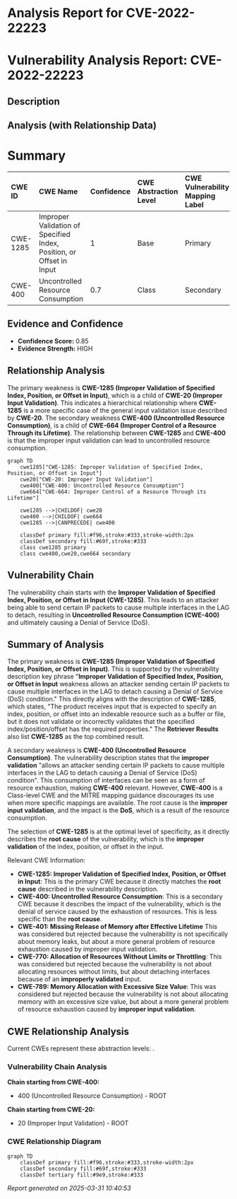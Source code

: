# Analysis Report for CVE-2022-22223

# Vulnerability Analysis Report: CVE-2022-22223

## Description



## Analysis (with Relationship Data)

# Summary
| CWE ID    | CWE Name                                                               | Confidence | CWE Abstraction Level | CWE Vulnerability Mapping Label | CWE-Vulnerability Mapping Notes |
| :--------- | :--------------------------------------------------------------------- | :--------- | :-------------------- | :------------------------------ | :----------------------------- |
| CWE-1285  | Improper Validation of Specified Index, Position, or Offset in Input | 1          | Base                  | Primary                         | Allowed                      |
| CWE-400     | Uncontrolled Resource Consumption                                          | 0.7         | Class                     | Secondary                        | Discouraged                |

## Evidence and Confidence

*   **Confidence Score:** 0.85
*   **Evidence Strength:** HIGH

## Relationship Analysis
The primary weakness is **CWE-1285 (Improper Validation of Specified Index, Position, or Offset in Input)**, which is a child of **CWE-20 (Improper Input Validation)**. This indicates a hierarchical relationship where **CWE-1285** is a more specific case of the general input validation issue described by **CWE-20**. The secondary weakness **CWE-400 (Uncontrolled Resource Consumption)**, is a child of **CWE-664 (Improper Control of a Resource Through its Lifetime)**. The relationship between **CWE-1285** and **CWE-400** is that the improper input validation can lead to uncontrolled resource consumption.

```mermaid
graph TD
    cwe1285["CWE-1285: Improper Validation of Specified Index, Position, or Offset in Input"]
    cwe20["CWE-20: Improper Input Validation"]
    cwe400["CWE-400: Uncontrolled Resource Consumption"]
    cwe664["CWE-664: Improper Control of a Resource Through its Lifetime"]

    cwe1285 -->|CHILDOF| cwe20
    cwe400 -->|CHILDOF| cwe664
    cwe1285 -->|CANPRECEDE| cwe400

    classDef primary fill:#f96,stroke:#333,stroke-width:2px
    classDef secondary fill:#69f,stroke:#333
    class cwe1285 primary
    class cwe400,cwe20,cwe664 secondary
```

## Vulnerability Chain
The vulnerability chain starts with the **Improper Validation of Specified Index, Position, or Offset in Input (CWE-1285)**. This leads to an attacker being able to send certain IP packets to cause multiple interfaces in the LAG to detach, resulting in **Uncontrolled Resource Consumption (CWE-400)** and ultimately causing a Denial of Service (DoS).

## Summary of Analysis
The primary weakness is **CWE-1285 (Improper Validation of Specified Index, Position, or Offset in Input)**. This is supported by the vulnerability description key phrase "**Improper Validation of Specified Index, Position, or Offset in Input** weakness allows an attacker sending certain IP packets to cause multiple interfaces in the LAG to detach causing a Denial of Service (DoS) condition." This directly aligns with the description of **CWE-1285**, which states, "The product receives input that is expected to specify an index, position, or offset into an indexable resource such as a buffer or file, but it does not validate or incorrectly validates that the specified index/position/offset has the required properties." The **Retriever Results** also list **CWE-1285** as the top combined result.

A secondary weakness is **CWE-400 (Uncontrolled Resource Consumption)**. The vulnerability description states that the **improper validation** "allows an attacker sending certain IP packets to cause multiple interfaces in the LAG to detach causing a Denial of Service (DoS) condition". This consumption of interfaces can be seen as a form of resource exhaustion, making **CWE-400** relevant. However, **CWE-400** is a Class-level CWE and the MITRE mapping guidance discourages its use when more specific mappings are available. The root cause is the **improper input validation**, and the impact is the **DoS**, which is a result of the resource consumption.

The selection of **CWE-1285** is at the optimal level of specificity, as it directly describes the **root cause** of the vulnerability, which is the **improper validation** of the index, position, or offset in the input.

Relevant CWE Information:
- **CWE-1285: Improper Validation of Specified Index, Position, or Offset in Input**: This is the primary CWE because it directly matches the **root cause** described in the vulnerability description.
- **CWE-400: Uncontrolled Resource Consumption**: This is a secondary CWE because it describes the impact of the vulnerability, which is the denial of service caused by the exhaustion of resources. This is less specific than the **root cause**.
- **CWE-401: Missing Release of Memory after Effective Lifetime** This was considered but rejected because the vulnerability is not specifically about memory leaks, but about a more general problem of resource exhaustion caused by improper input validation.
- **CWE-770: Allocation of Resources Without Limits or Throttling**: This was considered but rejected because the vulnerability is not about allocating resources without limits, but about detaching interfaces because of an **improperly validated** input.
- **CWE-789: Memory Allocation with Excessive Size Value**: This was considered but rejected because the vulnerability is not about allocating memory with an excessive size value, but about a more general problem of resource exhaustion caused by **improper input validation**.


## CWE Relationship Analysis

Current CWEs represent these abstraction levels: .


### Vulnerability Chain Analysis

**Chain starting from CWE-400:**
- 400 (Uncontrolled Resource Consumption) - ROOT


**Chain starting from CWE-20:**
- 20 (Improper Input Validation) - ROOT



### CWE Relationship Diagram

```mermaid
graph TD
    classDef primary fill:#f96,stroke:#333,stroke-width:2px
    classDef secondary fill:#69f,stroke:#333
    classDef tertiary fill:#9e9,stroke:#333
```



*Report generated on 2025-03-31 10:40:53*
